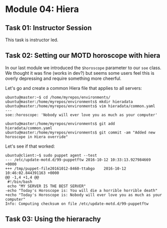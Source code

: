 # Module 04: Hiera

## Task 01: Instructor Session

This task is instructor led.


## Task 02: Setting our MOTD horoscope with hiera

In our last module we introduced the `$horoscope` parameter to our `soe` class.
We thought it was fine (works in dev?) but seems some users feel this is overly
depressing and require something more cheerful.

Let's go and create a common Hiera file that applies to all servers:

    ubuntu@master:~$ cd /home/myrepos/environments/
    ubuntu@master:/home/myrepos/environments$ mkdir hieradata
    ubuntu@master:/home/myrepos/environments$ vim hieradata/common.yaml
    ---
    soe::horoscope: 'Nobody will ever love you as much as your computer'

    ubuntu@master:/home/myrepos/environments$ git add hieradata/common.yaml
    ubuntu@master:/home/myrepos/environments$ git commit -am "Added new horoscope in Hiera override"

Let's see if that worked:

    ubuntu@client:~$ sudo puppet agent --test
    --- /etc/update-motd.d/99-puppetftw	2016-10-12 10:33:13.927984669 +0000
    +++ /tmp/puppet-file20161012-8460-ttabgo	2016-10-12 10:46:02.844391163 +0000
    @@ -1,4 +1,4 @@
     #!/bin/bash
     echo "MY SERVER IS THE BEST SERVER"
    -echo "Today's Horoscope is: You will die a horrible horrible death"
    +echo "Today's Horoscope is: Nobody will ever love you as much as your computer"
    Info: Computing checksum on file /etc/update-motd.d/99-puppetftw


## Task 03: Using the hierarachy

